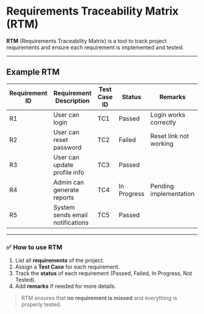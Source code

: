 # Requirements Traceability Matrix (RTM)

**RTM** (Requirements Traceability Matrix) is a tool to track project requirements and ensure each requirement is implemented and tested.

---

## Example RTM

| Requirement ID | Requirement Description           | Test Case ID | Status   | Remarks                  |
|----------------|---------------------------------|--------------|----------|-------------------------|
| R1             | User can login                   | TC1          | Passed   | Login works correctly    |
| R2             | User can reset password          | TC2          | Failed   | Reset link not working   |
| R3             | User can update profile info     | TC3          | Passed   |                         |
| R4             | Admin can generate reports       | TC4          | In Progress | Pending implementation |
| R5             | System sends email notifications | TC5          | Passed   |                         |

---

### ✅ How to use RTM
1. List all **requirements** of the project.
2. Assign a **Test Case** for each requirement.
3. Track the **status** of each requirement (Passed, Failed, In Progress, Not Tested).
4. Add **remarks** if needed for more details.

> RTM ensures that **no requirement is missed** and everything is properly tested.
